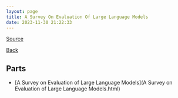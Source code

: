 ```yaml
---
layout: page
title: A Survey On Evaluation Of Large Language Models
date: 2023-11-30 21:22:33
---
```


[Source](https://arxiv.org/abs/2307.03109)

[Back](../../)

## Parts
* [A Survey on Evaluation of Large Language Models](A Survey on Evaluation of Large Language Models.html)